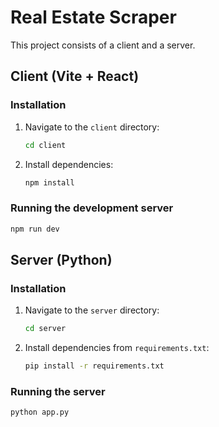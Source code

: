 # Real Estate Scraper

This project consists of a client and a server.

## Client (Vite + React)

### Installation

1.  Navigate to the `client` directory:
    ```bash
    cd client
    ```
2.  Install dependencies:
    ```bash
    npm install
    ```

### Running the development server

```bash
npm run dev
```

## Server (Python)

### Installation

1.  Navigate to the `server` directory:
    ```bash
    cd server
    ```
2.  Install dependencies from `requirements.txt`:
    ```bash
    pip install -r requirements.txt
    ```

### Running the server

```bash
python app.py
```
